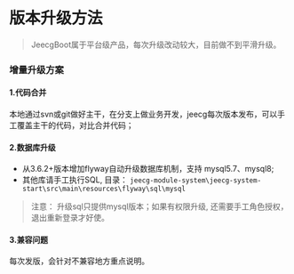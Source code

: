# 版本升级方法

> JeecgBoot属于平台级产品，每次升级改动较大，目前做不到平滑升级。

### 增量升级方案
#### 1.代码合并
 本地通过svn或git做好主干，在分支上做业务开发，jeecg每次版本发布，可以手工覆盖主干的代码，对比合并代码；

#### 2.数据库升级
- 从3.6.2+版本增加flyway自动升级数据库机制，支持 mysql5.7、mysql8; 
- 其他库请手工执行SQL, 目录： `jeecg-module-system\jeecg-system-start\src\main\resources\flyway\sql\mysql`
> 注意： 升级sql只提供mysql版本；如果有权限升级, 还需要手工角色授权，退出重新登录才好使。

#### 3.兼容问题
 每次发版，会针对不兼容地方重点说明。